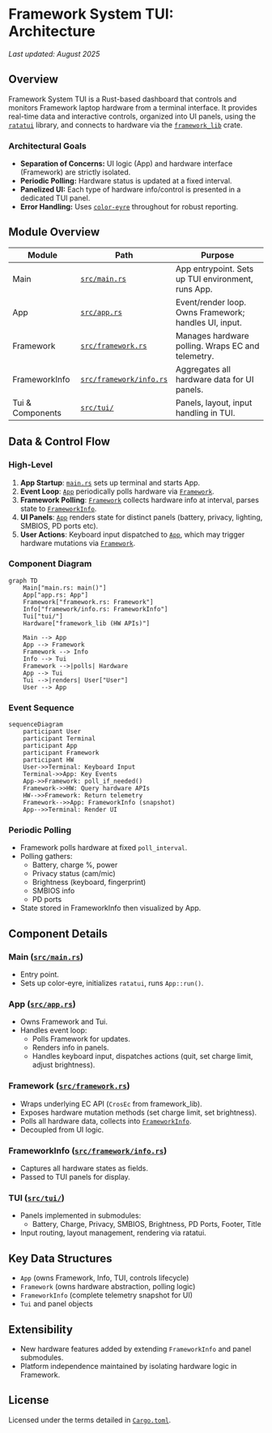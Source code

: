 # Framework System TUI: Architecture

*Last updated: August 2025*

## Overview

Framework System TUI is a Rust-based dashboard that controls and monitors Framework laptop hardware from a terminal interface. It provides real-time data and interactive controls, organized into UI panels, using the [`ratatui`](https://github.com/ratatui-org/ratatui) library, and connects to hardware via the [`framework_lib`](https://github.com/FrameworkComputer/framework-lib) crate.

### Architectural Goals

- **Separation of Concerns:** UI logic (App) and hardware interface (Framework) are strictly isolated.
- **Periodic Polling:** Hardware status is updated at a fixed interval.
- **Panelized UI:** Each type of hardware info/control is presented in a dedicated TUI panel.
- **Error Handling:** Uses [`color-eyre`](https://docs.rs/color-eyre/) throughout for robust reporting.

## Module Overview

| Module                   | Path                        | Purpose                                            |
|--------------------------|-----------------------------|----------------------------------------------------|
| Main                     | [`src/main.rs`](src/main.rs:1)         | App entrypoint. Sets up TUI environment, runs App. |
| App                      | [`src/app.rs`](src/app.rs:1)           | Event/render loop. Owns Framework; handles UI, input. |
| Framework                | [`src/framework.rs`](src/framework.rs:1) | Manages hardware polling. Wraps EC and telemetry.  |
| FrameworkInfo            | [`src/framework/info.rs`](src/framework/info.rs:1) | Aggregates all hardware data for UI panels.         |
| Tui & Components         | [`src/tui/`](src/tui/)                  | Panels, layout, input handling in TUI.              |

## Data & Control Flow

### High-Level

1. **App Startup**: [`main.rs`](src/main.rs:1) sets up terminal and starts App.
2. **Event Loop**: [`App`](src/app.rs:14) periodically polls hardware via [`Framework`](src/framework.rs:12).
3. **Framework Polling**: [`Framework`](src/framework.rs:12) collects hardware info at interval, parses state to [`FrameworkInfo`](src/framework/info.rs:1).
4. **UI Panels**: [`App`](src/app.rs:14) renders state for distinct panels (battery, privacy, lighting, SMBIOS, PD ports etc).
5. **User Actions**: Keyboard input dispatched to [`App`](src/app.rs:61), which may trigger hardware mutations via [`Framework`](src/framework.rs:38-53).

### Component Diagram

```mermaid
graph TD
    Main["main.rs: main()"]
    App["app.rs: App"]
    Framework["framework.rs: Framework"]
    Info["framework/info.rs: FrameworkInfo"]
    Tui["tui/"]
    Hardware["framework_lib (HW APIs)"]

    Main --> App
    App --> Framework
    Framework --> Info
    Info --> Tui
    Framework -->|polls| Hardware
    App --> Tui
    Tui -->|renders| User["User"]
    User --> App
```

### Event Sequence

```mermaid
sequenceDiagram
    participant User
    participant Terminal
    participant App
    participant Framework
    participant HW
    User->>Terminal: Keyboard Input
    Terminal->>App: Key Events
    App->>Framework: poll_if_needed()
    Framework->>HW: Query hardware APIs
    HW-->>Framework: Return telemetry
    Framework-->>App: FrameworkInfo (snapshot)
    App-->>Terminal: Render UI
```

### Periodic Polling

- Framework polls hardware at fixed `poll_interval`.
- Polling gathers:
  - Battery, charge %, power
  - Privacy status (cam/mic)
  - Brightness (keyboard, fingerprint)
  - SMBIOS info
  - PD ports
- State stored in FrameworkInfo then visualized by App.

## Component Details

### Main ([`src/main.rs`](src/main.rs:1))
- Entry point.
- Sets up color-eyre, initializes `ratatui`, runs `App::run()`.

### App ([`src/app.rs`](src/app.rs:14))
- Owns Framework and Tui.
- Handles event loop:
  - Polls Framework for updates.
  - Renders info in panels.
  - Handles keyboard input, dispatches actions (quit, set charge limit, adjust brightness).

### Framework ([`src/framework.rs`](src/framework.rs:12))
- Wraps underlying EC API (`CrosEc` from framework_lib).
- Exposes hardware mutation methods (set charge limit, set brightness).
- Polls all hardware data, collects into [`FrameworkInfo`](src/framework/info.rs:1).
- Decoupled from UI logic.

### FrameworkInfo ([`src/framework/info.rs`](src/framework/info.rs:1))
- Captures all hardware states as fields.
- Passed to TUI panels for display.

### TUI ([`src/tui/`](src/tui/))
- Panels implemented in submodules:
  - Battery, Charge, Privacy, SMBIOS, Brightness, PD Ports, Footer, Title
- Input routing, layout management, rendering via ratatui.

## Key Data Structures

- `App` (owns Framework, Info, TUI, controls lifecycle)
- `Framework` (owns hardware abstraction, polling logic)
- `FrameworkInfo` (complete telemetry snapshot for UI)
- `Tui` and panel objects

## Extensibility

- New hardware features added by extending `FrameworkInfo` and panel submodules.
- Platform independence maintained by isolating hardware logic in Framework.

## License

Licensed under the terms detailed in [`Cargo.toml`](Cargo.toml:1).
